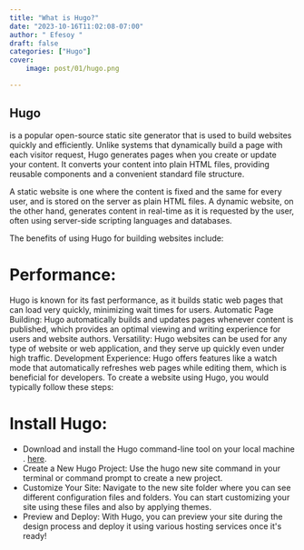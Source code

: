 ```yaml
---
title: "What is Hugo?"
date: "2023-10-16T11:02:08-07:00"
author: " Efesoy "
draft: false
categories: ["Hugo"]
cover:
    image: post/01/hugo.png

---
```


## Hugo 
is a popular open-source static site generator that is used to build websites quickly and efficiently. Unlike systems that dynamically build a page with each visitor request, Hugo generates pages when you create or update your content. It converts your content into plain HTML files, providing reusable components and a convenient standard file structure​​​​​​.

A static website is one where the content is fixed and the same for every user, and is stored on the server as plain HTML files. A dynamic website, on the other hand, generates content in real-time as it is requested by the user, often using server-side scripting languages and databases.

The benefits of using Hugo for building websites include:

# Performance: 
Hugo is known for its fast performance, as it builds static web pages that can load very quickly, minimizing wait times for users​​​​.
Automatic Page Building: Hugo automatically builds and updates pages whenever content is published, which provides an optimal viewing and writing experience for users and website authors​​.
Versatility: Hugo websites can be used for any type of website or web application, and they serve up quickly even under high traffic​​.
Development Experience: Hugo offers features like a watch mode that automatically refreshes web pages while editing them, which is beneficial for developers​​.
To create a website using Hugo, you would typically follow these steps:

# Install Hugo: 
- Download and install the Hugo command-line tool on your local machine​​​​. [here](https://gohugo.io/installation/).
- Create a New Hugo Project: Use the hugo new site command in your terminal or command prompt to create a new project​​.
- Customize Your Site: Navigate to the new site folder where you can see different configuration files and folders. You can start customizing your site using these files and also by applying themes​​.
- Preview and Deploy: With Hugo, you can preview your site during the design process and deploy it using various hosting services once it's ready​​!